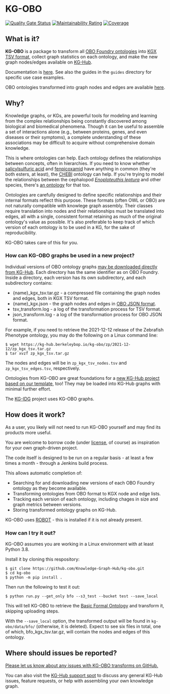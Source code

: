 # KG-OBO

[![Quality Gate Status](https://sonarcloud.io/api/project_badges/measure?project=Knowledge-Graph-Hub_kg-obo&metric=alert_status)](https://sonarcloud.io/dashboard?id=Knowledge-Graph-Hub_kg-obo)
[![Maintainability Rating](https://sonarcloud.io/api/project_badges/measure?project=Knowledge-Graph-Hub_kg-obo&metric=sqale_rating)](https://sonarcloud.io/dashboard?id=Knowledge-Graph-Hub_kg-obo)
[![Coverage](https://sonarcloud.io/api/project_badges/measure?project=Knowledge-Graph-Hub_kg-obo&metric=coverage)](https://sonarcloud.io/dashboard?id=Knowledge-Graph-Hub_kg-obo)

## What is it?

**KG-OBO** is a package to transform all [OBO Foundry ontologies](http://obofoundry.org/) into [KGX TSV format](https://github.com/biolink/kgx/blob/master/specification/kgx-format.md), collect graph statistics on each ontology, and make the new graph nodes/edges available on [KG-Hub](https://knowledge-graph-hub.github.io/).

Documentation is [here](https://knowledge-graph-hub.github.io/kg-obo/getting_started.html).
See also the guides in the `guides` directory for specific use case examples.

OBO ontologies transformed into graph nodes and edges are available [here](https://kg-hub.berkeleybop.io/kg-obo/).

## Why?

Knowledge graphs, or KGs, are powerful tools for modeling and learning from the complex relationships being constantly discovered among biological and biomedical phenomena. Though it can be useful to assemble a set of interactions alone (e.g., between proteins, genes, and even diseases or their symptoms), a complete understanding of these associations may be difficult to acquire without comprehensive domain knowledge. 

This is where ontologies can help. Each ontology defines the relationships between concepts, often in hierarchies. If you need to know whether [salicylsulfuric acid](https://www.ontobee.org/ontology/CHEBI?iri=http%3A%2F%2Fpurl.obolibrary.org%2Fobo%2FCHEBI_134899) and [fenpicoxamid](https://www.ontobee.org/ontology/CHEBI?iri=http://purl.obolibrary.org/obo/CHEBI_136340) have anything in common (they're both esters, at least), the [CHEBI](https://obofoundry.org/ontology/chebi.html) ontology can help. If you're trying to model the relationships between the cephalopod [*Enoploteuthis leptura*](https://www.ontobee.org/ontology/CEPH?iri=http://purl.obolibrary.org/obo/NCBITaxon_283049) and other species, there's [an ontology](https://obofoundry.org/ontology/ceph.html) for that too. 

Ontologies are carefully designed to define specific relationships and their internal formats reflect this purpose. These formats (often OWL or OBO) are not naturally compatible with knowlege graph assembly. Their classes require translation into nodes and their relationships must be translated into edges, all with a single, consistent format retaining as much of the original ontology's value as possible. It's also preferable to keep track of which version of each ontology is to be used in a KG, for the sake of reproducibility.

KG-OBO takes care of this for you.

### How can KG-OBO graphs be used in a new project?

Individual versions of OBO ontology graphs [may be downloaded directly from KG-Hub](https://kg-hub.berkeleybop.io/kg-obo/). Each directory has the same identifier as on OBO Foundry. Inside a directory, each version has its own subdirectory, and each subdirectory contains:
* {name}_kgx_tsv.tar.gz - a compressed file containing the graph nodes and edges, both in KGX TSV format.
* {name}_kgx.json - the graph nodes and edges in [OBO JSON format](https://github.com/geneontology/obographs).
* tsv_transform.log - a log of the transformation process for TSV format.
* json_transform.log  - a log of the transformation process for OBO JSON format.

For example, if you need to retrieve the 2021-12-12 release of the Zebrafish Phenotype ontology, you may do the following on a Linux command line:
```
$ wget https://kg-hub.berkeleybop.io/kg-obo/zp/2021-12-12/zp_kgx_tsv.tar.gz
$ tar xvzf zp_kgx_tsv.tar.gz
```
The nodes and edges will be in `zp_kgx_tsv_nodes.tsv` and `zp_kgx_tsv_edges.tsv`, respectively.

Ontologies from KG-OBO are great foundations for a [new KG-Hub project based on our template](https://github.com/Knowledge-Graph-Hub/kg-dtm-template), too! They may be loaded into KG-Hub graphs with minimal further effort.

The [KG-IDG](https://github.com/Knowledge-Graph-Hub/kg-idg) project uses KG-OBO graphs. 

## How does it work?

As a user, you likely will not need to run KG-OBO yourself and may find its products more useful.

You are welcome to borrow code (under [license](https://github.com/Knowledge-Graph-Hub/knowledge-graph-hub-support/blob/main/LICENSE), of course) as inspiration for your own graph-driven project.

The code itself is designed to be run on a regular basis - at least a few times a month - through a Jenkins build process. 

This allows automatic completion of:
* Searching for and downloading new versions of each OBO Foundry ontology as they become available.
* Transforming ontologies from OBO format to KGX node and edge lists.
* Tracking each version of each ontology, including chages in size and graph metrics between versions.
* Storing transformed ontology graphs on KG-Hub.

KG-OBO uses [ROBOT](http://robot.obolibrary.org/) - this is installed if it is not already present.

### How can I try it out? ###

KG-OBO assumes you are working in a Linux environment with at least Python 3.8.

Install it by cloning this respository:
```
$ git clone https://github.com/Knowledge-Graph-Hub/kg-obo.git
$ cd kg-obo
$ python -m pip install .
```

Then run the following to test it out:
```
$ python run.py --get_only bfo --s3_test --bucket test --save_local
```
This will tell KG-OBO to retrieve the [Basic Formal Ontology](https://obofoundry.org/ontology/bfo) and transform it, skipping uploading steps.

With the `--save_local` option, the transformed output will be found in `kg-obo/data/bfo/` (otherwise, it is deleted). Expect to see six files in total, one of which, bfo_kgx_tsv.tar.gz, will contain the nodes and edges of this ontology.

## Where should issues be reported?
[Please let us know about any issues with KG-OBO transforms on GitHub.](https://github.com/Knowledge-Graph-Hub/kg-obo/issues/new/choose)

You can also visit the [KG-Hub support spot](https://github.com/Knowledge-Graph-Hub/knowledge-graph-hub-support) to discuss any general KG-Hub issues, feature requests, or help with assembling your own knowledge graph.
